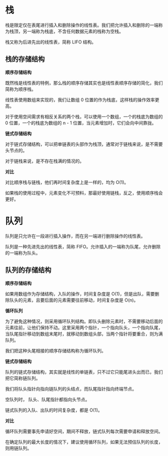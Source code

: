 # 栈

栈是限定仅在表尾进行插入和删除操作的线性表。我们把允许插入和删除的一端称为栈顶，另一端称为栈底，不含任何数据元素的栈称为空栈。

栈又称为后进先出的线性表，简称 LIFO 结构。

## 栈的存储结构

**顺序存储结构**

既然栈是线性表的特例，那么栈的顺序存储其实也是线性表顺序存储的简化，我们简称为顺序栈。

线性表使用数组来实现的，我们让数组 0 位置的作为栈底，这样栈的操作效率更高。

对于使用空间需求有相反关系的两个栈，可以使用一个数组，一个的栈底为数组的 0 位置，一个的栈底为数组的 n - 1 位置，当元素增加时，它们会向中间靠拢。

**链式存储结构**

对于链式存储结构，可以把单链表的头部作为栈顶，通常对于链栈来说，是不需要头节点的。

对于链栈来说，是不存在栈满的情况的。

**对比**

对比顺序栈与链栈，他们再时间复杂度上是一样的，均为 O(1)。

如果栈的使用过程中，元素变化不可预料，那最好使用链栈，反之，使用顺序栈会更好。



# 队列

队列是只允许在一段进行插入操作，而在另一端进行删除操作的线性表。

队列是一种先进先出的线性表，简称 FIFO。允许插入的一端称为队尾，允许删除的一端称为队头。

## 队列的存储结构

**顺序存储结构**

如果用数组作为存储结构，入队的操作，时间复杂度是 O(1)，但是出队，需要删除队头的元素，且要后面的元素需要往前移动，时间复杂度是 O(n)。

**循环队列**

为了避免这种情况，则采用循环队列结构。即队头删除元素时，不需要移动后面的元素往前，让他们保持不动。这里采用两个指针，一个指向队头，一个指向队尾，当队尾指针移动到数组末尾时，就移动到数组头部，当两个指针将要重合，则为满队列。

我们把这种头尾相接的顺序存储结构称为循环队列。

**链式存储结构**

队列的链式存储结构，其实就是线性的单链表，只不过它只能尾进头出而已，我们把它简称链队列。

我们将队头指针向指向链队列的头结点，而队尾指针指向终端节点。

空队列时， 队头、队尾指针都指向头节点。

链式队列的入队、出队的时间复杂度，都是 O(1)。

**对比**

循环队列需要事先申请好空间，期间不释放，链式队列每次需要申请和释放空间。

在确定队列的最大长度的情况下，建议使用循环队列，如果无法预估队列的长度，则用链队列。